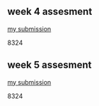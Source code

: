 ## week 4 assesment

[my submission](https://replit.com/@Zaynababdsalam/Week-4-Assignment)

8324

## week 5 assesment

[my submission](https://replit.com/@Zaynababdsalam/Week-5-Assignment)

8324

